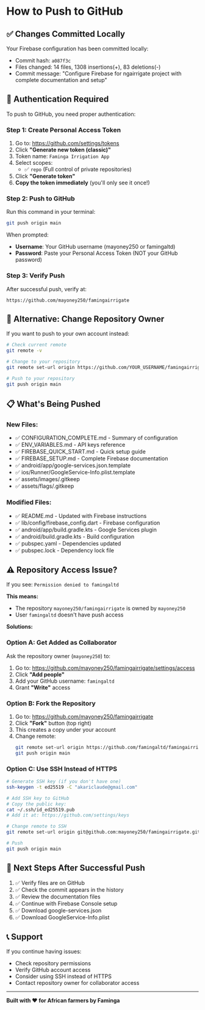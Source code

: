 # How to Push to GitHub

## ✅ Changes Committed Locally

Your Firebase configuration has been committed locally:
- Commit hash: `a087f3c`
- Files changed: 14 files, 1308 insertions(+), 83 deletions(-)
- Commit message: "Configure Firebase for ngairrigate project with complete documentation and setup"

## 🔐 Authentication Required

To push to GitHub, you need proper authentication:

### Step 1: Create Personal Access Token

1. Go to: https://github.com/settings/tokens
2. Click **"Generate new token (classic)"**
3. Token name: `Faminga Irrigation App`
4. Select scopes:
   - ✅ `repo` (Full control of private repositories)
5. Click **"Generate token"**
6. **Copy the token immediately** (you'll only see it once!)

### Step 2: Push to GitHub

Run this command in your terminal:

```bash
git push origin main
```

When prompted:
- **Username**: Your GitHub username (mayoney250 or famingaltd)
- **Password**: Paste your Personal Access Token (NOT your GitHub password)

### Step 3: Verify Push

After successful push, verify at:
```
https://github.com/mayoney250/famingairrigate
```

## 🔄 Alternative: Change Repository Owner

If you want to push to your own account instead:

```bash
# Check current remote
git remote -v

# Change to your repository
git remote set-url origin https://github.com/YOUR_USERNAME/famingairrigate.git

# Push to your repository
git push origin main
```

## 📋 What's Being Pushed

### New Files:
- ✅ CONFIGURATION_COMPLETE.md - Summary of configuration
- ✅ ENV_VARIABLES.md - API keys reference
- ✅ FIREBASE_QUICK_START.md - Quick setup guide
- ✅ FIREBASE_SETUP.md - Complete Firebase documentation
- ✅ android/app/google-services.json.template
- ✅ ios/Runner/GoogleService-Info.plist.template
- ✅ assets/images/.gitkeep
- ✅ assets/flags/.gitkeep

### Modified Files:
- ✅ README.md - Updated with Firebase instructions
- ✅ lib/config/firebase_config.dart - Firebase configuration
- ✅ android/app/build.gradle.kts - Google Services plugin
- ✅ android/build.gradle.kts - Build configuration
- ✅ pubspec.yaml - Dependencies updated
- ✅ pubspec.lock - Dependency lock file

## ⚠️ Repository Access Issue?

If you see: `Permission denied to famingaltd`

**This means:**
- The repository `mayoney250/famingairrigate` is owned by `mayoney250`
- User `famingaltd` doesn't have push access

**Solutions:**

### Option A: Get Added as Collaborator
Ask the repository owner (`mayoney250`) to:
1. Go to: https://github.com/mayoney250/famingairrigate/settings/access
2. Click **"Add people"**
3. Add your GitHub username: `famingaltd`
4. Grant **"Write"** access

### Option B: Fork the Repository
1. Go to: https://github.com/mayoney250/famingairrigate
2. Click **"Fork"** button (top right)
3. This creates a copy under your account
4. Change remote:
   ```bash
   git remote set-url origin https://github.com/famingaltd/famingairrigate.git
   git push origin main
   ```

### Option C: Use SSH Instead of HTTPS
```bash
# Generate SSH key (if you don't have one)
ssh-keygen -t ed25519 -C "akariclaude@gmail.com"

# Add SSH key to GitHub
# Copy the public key:
cat ~/.ssh/id_ed25519.pub
# Add it at: https://github.com/settings/keys

# Change remote to SSH
git remote set-url origin git@github.com:mayoney250/famingairrigate.git

# Push
git push origin main
```

## 🎯 Next Steps After Successful Push

1. ✅ Verify files are on GitHub
2. ✅ Check the commit appears in the history
3. ✅ Review the documentation files
4. ✅ Continue with Firebase Console setup
5. ✅ Download google-services.json
6. ✅ Download GoogleService-Info.plist

## 📞 Support

If you continue having issues:
- Check repository permissions
- Verify GitHub account access
- Consider using SSH instead of HTTPS
- Contact repository owner for collaborator access

---

**Built with ❤️ for African farmers by Faminga**

